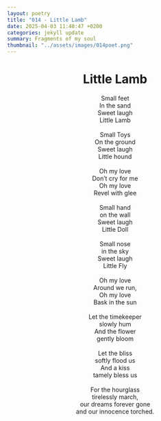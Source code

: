 ```yaml
---
layout: poetry
title: "014 - Little Lamb"
date: 2025-04-03 11:40:47 +0200
categories: jekyll update
summary: Fragments of my soul
thumbnail: "../assets/images/014poet.png"
---
```


<div style="text-align: center;">
<h1>Little Lamb</h1>
</div>
<div style="text-align: center;">
Small feet<br>
In the sand<br>
Sweet laugh<br>
Little Lamb<br>
<br>
Small Toys<br>
On the ground<br>
Sweet laugh<br>
Little hound<br>
<br>
Oh my love<br>
Don’t cry for me<br>
Oh my love<br>
Revel with glee<br>
<br>
Small hand<br>
on the wall<br>
Sweet laugh<br>
Little Doll<br>
<br>
Small nose<br>
in the sky<br>
Sweet laugh<br>
Little Fly<br>
<br>
Oh my love<br>
Around we run,<br>
Oh my love<br>
Bask in the sun<br>
<br>
Let the timekeeper<br>
slowly hum<br>
And the flower<br>
gently bloom<br>
<br>
Let the bliss<br>
softly flood us<br>
And a kiss<br>
tamely bless us<br>
<br>
For the hourglass<br>
tirelessly march,<br>
our dreams forever gone<br>
and our innocence torched.<br>
</div>
